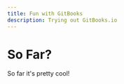 ```yaml
---
title: Fun with GitBooks
description: Trying out GitBooks.io
---
```


# So Far?

So far it's pretty cool!
